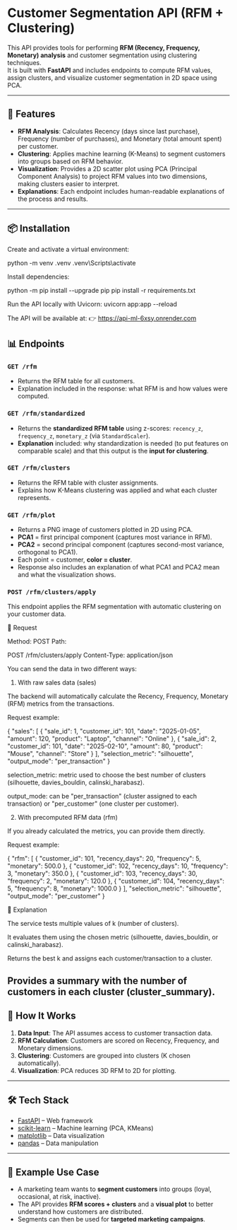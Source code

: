 # Customer Segmentation API (RFM + Clustering)

This API provides tools for performing **RFM (Recency, Frequency, Monetary) analysis** and customer segmentation using clustering techniques.  
It is built with **FastAPI** and includes endpoints to compute RFM values, assign clusters, and visualize customer segmentation in 2D space using PCA.  

---

## 🚀 Features
- **RFM Analysis**: Calculates Recency (days since last purchase), Frequency (number of purchases), and Monetary (total amount spent) per customer.  
- **Clustering**: Applies machine learning (K-Means) to segment customers into groups based on RFM behavior.  
- **Visualization**: Provides a 2D scatter plot using PCA (Principal Component Analysis) to project RFM values into two dimensions, making clusters easier to interpret.  
- **Explanations**: Each endpoint includes human-readable explanations of the process and results.  

---

## 📦 Installation

Create and activate a virtual environment:

python -m venv .venv
.venv\Scripts\activate

Install dependencies:

python -m pip install --upgrade pip
pip install -r requirements.txt

Run the API locally with Uvicorn:
uvicorn app:app --reload

The API will be available at:
👉 https://api-ml-6xsy.onrender.com

## 📊 Endpoints

### `GET /rfm`
- Returns the RFM table for all customers.  
- Explanation included in the response: what RFM is and how values were computed.  

### `GET /rfm/standardized`
- Returns the **standardized RFM table** using z-scores: `recency_z`, `frequency_z`, `monetary_z` (via `StandardScaler`).  
- **Explanation** included: why standardization is needed (to put features on comparable scale) and that this output is the **input for clustering**.

### `GET /rfm/clusters`
- Returns the RFM table with cluster assignments.  
- Explains how K-Means clustering was applied and what each cluster represents.  

### `GET /rfm/plot`
- Returns a PNG image of customers plotted in 2D using PCA.  
- **PCA1** = first principal component (captures most variance in RFM).  
- **PCA2** = second principal component (captures second-most variance, orthogonal to PCA1).  
- Each point = customer, **color = cluster**.  
- Response also includes an explanation of what PCA1 and PCA2 mean and what the visualization shows.  



### `POST /rfm/clusters/apply`

This endpoint applies the RFM segmentation with automatic clustering on your customer data.

🔹 Request

Method: POST
Path:

POST /rfm/clusters/apply
Content-Type: application/json


You can send the data in two different ways:

1. With raw sales data (sales)

The backend will automatically calculate the Recency, Frequency, Monetary (RFM) metrics from the transactions.

Request example:

{
  "sales": [
    {
      "sale_id": 1,
      "customer_id": 101,
      "date": "2025-01-05",
      "amount": 120,
      "product": "Laptop",
      "channel": "Online"
    },
    {
      "sale_id": 2,
      "customer_id": 101,
      "date": "2025-02-10",
      "amount": 80,
      "product": "Mouse",
      "channel": "Store"
    }
  ],
  "selection_metric": "silhouette", 
  "output_mode": "per_transaction"
}


selection_metric: metric used to choose the best number of clusters (silhouette, davies_bouldin, calinski_harabasz).

output_mode: can be "per_transaction" (cluster assigned to each transaction) or "per_customer" (one cluster per customer).

2. With precomputed RFM data (rfm)

If you already calculated the metrics, you can provide them directly.

Request example:

{
  "rfm": [
    { "customer_id": 101, "recency_days": 20, "frequency": 5, "monetary": 500.0 },
    { "customer_id": 102, "recency_days": 10, "frequency": 3, "monetary": 350.0 },
    { "customer_id": 103, "recency_days": 30, "frequency": 2, "monetary": 120.0 },
    { "customer_id": 104, "recency_days": 5,  "frequency": 8, "monetary": 1000.0 }
  ],
  "selection_metric": "silhouette",
  "output_mode": "per_customer"
}

🔹 Explanation

The service tests multiple values of k (number of clusters).

It evaluates them using the chosen metric (silhouette, davies_bouldin, or calinski_harabasz).

Returns the best k and assigns each customer/transaction to a cluster.

Provides a summary with the number of customers in each cluster (cluster_summary).
---

## 📖 How It Works
1. **Data Input**: The API assumes access to customer transaction data.  
2. **RFM Calculation**: Customers are scored on Recency, Frequency, and Monetary dimensions.  
3. **Clustering**: Customers are grouped into clusters (K chosen automatically).  
4. **Visualization**: PCA reduces 3D RFM to 2D for plotting.  

---

## 🛠 Tech Stack
- [FastAPI](https://fastapi.tiangolo.com/) – Web framework  
- [scikit-learn](https://scikit-learn.org/) – Machine learning (PCA, KMeans)  
- [matplotlib](https://matplotlib.org/) – Data visualization  
- [pandas](https://pandas.pydata.org/) – Data manipulation  

---

## 📌 Example Use Case
- A marketing team wants to **segment customers** into groups (loyal, occasional, at risk, inactive).  
- The API provides **RFM scores + clusters** and a **visual plot** to better understand how customers are distributed.  
- Segments can then be used for **targeted marketing campaigns**.  

